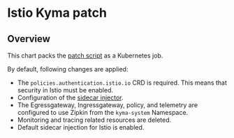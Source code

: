 # Istio Kyma patch

## Overview

This chart packs the [patch script](../../components/istio-kyma-patch/README.md) as a Kubernetes job.

By default, following changes are applied:
 * The `policies.authentication.istio.io` CRD is required. This means that security in Istio must be enabled.
 * Configuration of the [sidecar injector](../../components/istio-kyma-patch/README.md).
 * The Egressgateway, Ingressgateway, policy, and telemetry are configured to use Zipkin from the `kyma-system` Namespace.
 * Monitoring and tracing related resources are deleted.
 * Default sidecar injection for Istio is enabled.